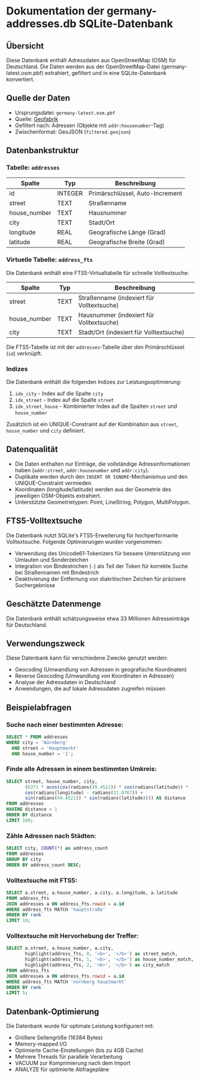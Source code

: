 # Dokumentation der germany-addresses.db SQLite-Datenbank

## Übersicht

Diese Datenbank enthält Adressdaten aus OpenStreetMap (OSM) für Deutschland. Die Daten werden aus der OpenStreetMap-Datei (germany-latest.osm.pbf) extrahiert, gefiltert und in eine SQLite-Datenbank konvertiert.

## Quelle der Daten

- Ursprungsdatei: `germany-latest.osm.pbf`
- Quelle: [Geofabrik](https://download.geofabrik.de/europe/germany-latest.osm.pbf)
- Gefiltert nach: Adressen (Objekte mit `addr:housenumber`-Tag)
- Zwischenformat: GeoJSON (`filtered.geojson`)

## Datenbankstruktur

### Tabelle: `addresses`

| Spalte        | Typ    | Beschreibung                       |
|---------------|--------|-----------------------------------|
| id            | INTEGER| Primärschlüssel, Auto-Increment    |
| street        | TEXT   | Straßenname                        |
| house_number  | TEXT   | Hausnummer                         |
| city          | TEXT   | Stadt/Ort                          |
| longitude     | REAL   | Geografische Länge (Grad)          |
| latitude      | REAL   | Geografische Breite (Grad)         |

### Virtuelle Tabelle: `address_fts`

Die Datenbank enthält eine FTS5-Virtualtabelle für schnelle Volltextsuche:

| Spalte        | Typ    | Beschreibung                       |
|---------------|--------|-----------------------------------|
| street        | TEXT   | Straßenname (indexiert für Volltextsuche) |
| house_number  | TEXT   | Hausnummer (indexiert für Volltextsuche)  |
| city          | TEXT   | Stadt/Ort (indexiert für Volltextsuche)   |

Die FTS5-Tabelle ist mit der `addresses`-Tabelle über den Primärschlüssel (`id`) verknüpft.

### Indizes

Die Datenbank enthält die folgenden Indizes zur Leistungsoptimierung:

1. `idx_city` - Index auf die Spalte `city`
2. `idx_street` - Index auf die Spalte `street`
3. `idx_street_house` - Kombinierter Index auf die Spalten `street` und `house_number`

Zusätzlich ist ein UNIQUE-Constraint auf der Kombination aus `street`, `house_number` und `city` definiert.


## Datenqualität

- Die Daten enthalten nur Einträge, die vollständige Adressinformationen haben (`addr:street`, `addr:housenumber` und `addr:city`).
- Duplikate werden durch den `INSERT OR IGNORE`-Mechanismus und den UNIQUE-Constraint vermieden.
- Koordinaten (longitude/latitude) werden aus der Geometrie des jeweiligen OSM-Objekts extrahiert.
- Unterstützte Geometrietypen: Point, LineString, Polygon, MultiPolygon.

## FTS5-Volltextsuche

Die Datenbank nutzt SQLite's FTS5-Erweiterung für hochperformante Volltextsuche. Folgende Optimierungen wurden vorgenommen:

- Verwendung des Unicode61-Tokenizers für bessere Unterstützung von Umlauten und Sonderzeichen
- Integration von Bindestrichen (`-`) als Teil der Token für korrekte Suche bei Straßennamen mit Bindestrich
- Deaktivierung der Entfernung von diakritischen Zeichen für präzisere Suchergebnisse


## Geschätzte Datenmenge

Die Datenbank enthält schätzungsweise etwa 33 Millionen Adresseinträge für Deutschland.

## Verwendungszweck

Diese Datenbank kann für verschiedene Zwecke genutzt werden:

- Geocoding (Umwandlung von Adressen in geografische Koordinaten)
- Reverse Geocoding (Umwandlung von Koordinaten in Adressen)
- Analyse der Adressdaten in Deutschland
- Anwendungen, die auf lokale Adressdaten zugreifen müssen

## Beispielabfragen

### Suche nach einer bestimmten Adresse:

```sql
SELECT * FROM addresses 
WHERE city = 'Nürnberg' 
  AND street = 'Hauptmarkt' 
  AND house_number = '1';
```

### Finde alle Adressen in einem bestimmten Umkreis:

```sql
SELECT street, house_number, city,
       (6371 * acos(cos(radians(49.4521)) * cos(radians(latitude)) * 
       cos(radians(longitude) - radians(11.0767)) + 
       sin(radians(49.4521)) * sin(radians(latitude)))) AS distance 
FROM addresses 
HAVING distance < 1 
ORDER BY distance 
LIMIT 100;
```

### Zähle Adressen nach Städten:

```sql
SELECT city, COUNT(*) as address_count 
FROM addresses 
GROUP BY city 
ORDER BY address_count DESC;
```

### Volltextsuche mit FTS5:

```sql
SELECT a.street, a.house_number, a.city, a.longitude, a.latitude
FROM address_fts
JOIN addresses a ON address_fts.rowid = a.id
WHERE address_fts MATCH 'hauptstraße'
ORDER BY rank
LIMIT 10;
```

### Volltextsuche mit Hervorhebung der Treffer:

```sql
SELECT a.street, a.house_number, a.city,
       highlight(address_fts, 0, '<b>', '</b>') as street_match,
       highlight(address_fts, 1, '<b>', '</b>') as house_number_match,
       highlight(address_fts, 2, '<b>', '</b>') as city_match
FROM address_fts
JOIN addresses a ON address_fts.rowid = a.id
WHERE address_fts MATCH 'nürnberg hauptmarkt'
ORDER BY rank
LIMIT 5;
```

## Datenbank-Optimierung

Die Datenbank wurde für optimale Leistung konfiguriert mit:
- Größere Seitengröße (16384 Bytes)
- Memory-mapped I/O
- Optimierte Cache-Einstellungen (bis zu 4GB Cache)
- Mehrere Threads für parallele Verarbeitung
- VACUUM zur Komprimierung nach dem Import
- ANALYZE für optimierte Abfragepläne
